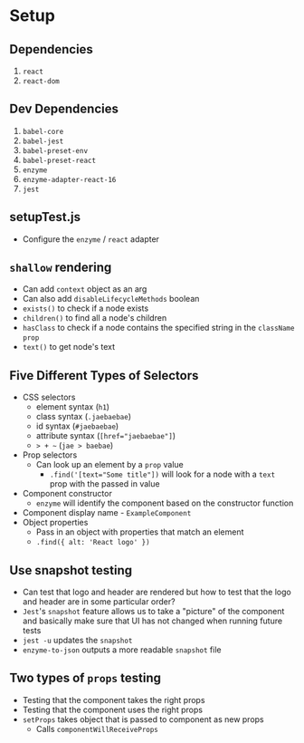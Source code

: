 # Setup

## Dependencies

1. `react`
1. `react-dom`

## Dev Dependencies

1. `babel-core`
2. `babel-jest`
3. `babel-preset-env`
4. `babel-preset-react`
5. `enzyme`
6. `enzyme-adapter-react-16`
7. `jest`

## setupTest.js

* Configure the `enzyme` / `react` adapter

## `shallow` rendering

* Can add `context` object as an arg
* Can also add `disableLifecycleMethods` boolean
* `exists()` to check if a node exists
* `children()` to find all a node's children
* `hasClass` to check if a node contains the specified string in the `className` `prop`
* `text()` to get node's text

## Five Different Types of Selectors

* CSS selectors
  * element syntax (`h1`)
  * class syntax (`.jaebaebae`)
  * id syntax (`#jaebaebae`)
  * attribute syntax (`[href="jaebaebae"]`)
  * `> + ~` (`jae > baebae`)
* Prop selectors
  * Can look up an element by a `prop` value
    * `.find('[text="Some title"])` will look for a node with a `text` prop with the passed in value
* Component constructor
  * `enzyme` will identify the component based on the constructor function
* Component display name - `ExampleComponent`
* Object properties
  * Pass in an object with properties that match an element
  * `.find({ alt: 'React logo' })`

## Use snapshot testing

* Can test that logo and header are rendered but how to test that the logo and header are in some particular order?
* `Jest`'s `snapshot` feature allows us to take a "picture" of the component and basically make sure that UI has not changed when running future tests
* `jest -u` updates the `snapshot`
* `enzyme-to-json` outputs a more readable `snapshot` file

## Two types of `props` testing

* Testing that the component takes the right props
* Testing that the component uses the right props
* `setProps` takes object that is passed to component as new props
  * Calls `componentWillReceiveProps`
